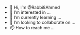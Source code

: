 - 👋 Hi, I’m @Rabbi8Ahmed
- 👀 I’m interested in ...
- 🌱 I’m currently learning ...
- 💞️ I’m looking to collaborate on ...
- 📫 How to reach me ...

<!---
Rabbi8Ahmed/Rabbi8Ahmed is a ✨ special ✨ repository because its `README.md` (this file) appears on your GitHub profile.
You can click the Preview link to take a look at your changes.
--->

